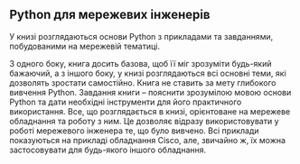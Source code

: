 ## Python для мережевих інженерів

У книзі розглядаються основи Python з прикладами та завданнями, побудованими на мережевій тематиці.

З одного боку, книга досить базова, щоб її міг зрозуміти будь-який бажаючий,
а з іншого боку, у книзі розглядаються всі основні теми, які дозволять зростати самостійно.
Книга не ставить за мету глибокого вивчення Python. Завдання книги – пояснити зрозумілою
мовою основи Python та дати необхідні інструменти для його практичного використання.
Все, що розглядається в книзі, орієнтоване на мережеве обладнання та роботу з ним.
Це дозволяє відразу використовувати у роботі мережевого інженера те, що було вивчено.
Всі приклади показуються на прикладі обладнання Cisco, але, звичайно ж, їх можна застосовувати
для будь-якого іншого обладнання.

